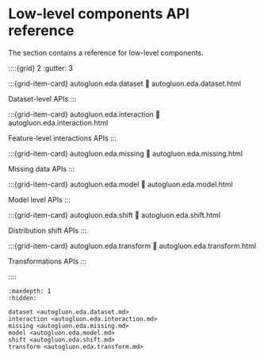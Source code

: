 # Low-level components API reference

The section contains a reference for low-level components.

::::{grid} 2
  :gutter: 3

:::{grid-item-card} autogluon.eda.dataset
   :link: autogluon.eda.dataset.html

   Dataset-level APIs
:::

:::{grid-item-card} autogluon.eda.interaction
   :link: autogluon.eda.interaction.html

   Feature-level interactions APIs
:::

:::{grid-item-card} autogluon.eda.missing
   :link: autogluon.eda.missing.html

   Missing data APIs
:::

:::{grid-item-card} autogluon.eda.model
   :link: autogluon.eda.model.html

   Model level APIs
:::

:::{grid-item-card} autogluon.eda.shift
   :link: autogluon.eda.shift.html

   Distribution shift APIs
:::

:::{grid-item-card} autogluon.eda.transform
   :link: autogluon.eda.transform.html

   Transformations APIs
:::

::::

```{toctree}
:maxdepth: 1
:hidden:

dataset <autogluon.eda.dataset.md>
interaction <autogluon.eda.interaction.md>
missing <autogluon.eda.missing.md>
model <autogluon.eda.model.md>
shift <autogluon.eda.shift.md>
transform <autogluon.eda.transform.md>
```
